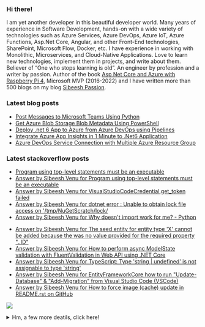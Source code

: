 <h3>Hi there!</h3> 
<p>I am yet another developer in this beautiful developer world. Many years of experience in Software Development, hands-on with a wide variety of technologies such as Azure Services, Azure DevOps, Azure IoT, Azure Functions, Asp.Net Core, Angular, and other Front-End technologies, SharePoint, Microsoft Flow, Docker, etc. I have experience in working with Monolithic, Microservices, and Cloud-Native Applications. Love to learn new technologies, implement them in projects, and write about them. Believer of “One who stops learning is old”. An engineer by profession and a writer by passion. Author of the book <a href="https://www.amazon.com/Asp-Net-Core-Azure-Raspberry-Applications/dp/1484264428/">Asp Net Core and Azure with Raspberry Pi 4</a>, Microsoft MVP (2016-2022) and I have written more than 500 blogs on my blog <a href="https://sibeeshpassion.com">Sibeesh Passion</a>. </p>

<!-- <img src="https://github-profile-trophy.vercel.app/?username=sibeeshvenu&theme=flat&no-frame=true&margin-w=30" /> -->

<h3>Latest blog posts</h3>

<!-- BLOG-POST-LIST:START -->
- [Post Messages to Microsoft Teams Using Python](https://sibeeshpassion.com/post-messages-to-microsoft-teams-using-python/)
- [Get Azure Blob Storage Blob Metadata Using PowerShell](https://sibeeshpassion.com/get-azure-blob-storage-blob-metadata-using-powershell/)
- [Deploy .net 6 App to Azure from Azure DevOps using Pipelines](https://sibeeshpassion.com/deploy-net-6-app-to-azure-from-azure-devops-using-pipelines/)
- [Integrate Azure App Insights in 1 Minute to .Net6 Application](https://sibeeshpassion.com/integrate-azure-app-insights-in-1-minute-to-net6-application/)
- [Azure DevOps Service Connection with Multiple Azure Resource Group](https://sibeeshpassion.com/azure-devops-service-connection-with-multiple-azure-resource-group/)
<!-- BLOG-POST-LIST:END -->

<h3>Latest stackoverflow posts</h3>

<!-- STACKOVERFLOW:START -->
- [Program using top-level statements must be an executable](https://stackoverflow.com/questions/75626036/program-using-top-level-statements-must-be-an-executable)
- [Answer by Sibeesh Venu for Program using top-level statements must be an executable](https://stackoverflow.com/questions/75626036/program-using-top-level-statements-must-be-an-executable/75626037#75626037)
- [Answer by Sibeesh Venu for VisualStudioCodeCredential.get_token failed](https://stackoverflow.com/questions/63820817/visualstudiocodecredential-get-token-failed/73988177#73988177)
- [Answer by Sibeesh Venu for dotnet error : Unable to obtain lock file access on &#39;/tmp/NuGetScratch/lock/](https://stackoverflow.com/questions/59756017/dotnet-error-unable-to-obtain-lock-file-access-on-tmp-nugetscratch-lock/73592611#73592611)
- [Answer by Sibeesh Venu for Why doesn&#39;t import work for me? - Python](https://stackoverflow.com/questions/17862887/why-doesnt-import-work-for-me-python/73080526#73080526)
<!-- STACKOVERFLOW:END -->
<!-- STACKOVERFLOW:START -->
- [Answer by Sibeesh Venu for The seed entity for entity type 'X' cannot be added because the was no value provided for the required property "..ID"](https://stackoverflow.com/questions/50010613/the-seed-entity-for-entity-type-x-cannot-be-added-because-the-was-no-value-pro/66313185#66313185)
- [Answer by Sibeesh Venu for How to perform async ModelState validation with FluentValidation in Web API using .NET Core](https://stackoverflow.com/questions/55048016/how-to-perform-async-modelstate-validation-with-fluentvalidation-in-web-api-usin/66258207#66258207)
- [Answer by Sibeesh Venu for TypeScript: Type 'string | undefined' is not assignable to type 'string'](https://stackoverflow.com/questions/61130603/typescript-type-string-undefined-is-not-assignable-to-type-string/66257487#66257487)
- [Answer by Sibeesh Venu for EntityFrameworkCore how to run "Update-Database" & "Add-Migration" from Visual Studio Code (VSCode)](https://stackoverflow.com/questions/40435548/entityframeworkcore-how-to-run-update-database-add-migration-from-visual-s/66123447#66123447)
- [Answer by Sibeesh Venu for How to force image (cache) update in README.rst on GitHub](https://stackoverflow.com/questions/26898052/how-to-force-image-cache-update-in-readme-rst-on-github/66030456#66030456)
<!-- STACKOVERFLOW:END -->

<!--<img  src="https://github-readme-stats.vercel.app/api?username=sibeeshvenu&count_private=true&show_icons=true&hide_title=true" />-->

![](https://hit.yhype.me/github/profile?user_id=4262147)
<details>
<summary>Hm, a few more deatils, click here!</summary>
<p>
  
| Blogs & Websites                                             |                            YouTube Channels                             |                                                                            Other |
| :----------------------------------------------------------- | :---------------------------------------------------------------------: | -------------------------------------------------------------------------------: |
| 🔗 <a href="https://sibeeshpassion.com/">Blog</a>             | 📷 <a href="https://www.youtube.com/njanorumalayali">njanorumalayali</a> |                            <a href="https://twitter.com/SibeeshVenu">twitter</a> |
| 🔗 <a href="https://sibeeshvenu.com/">Website</a>             |  📷 <a href="https://www.youtube.com/SibeeshPassion">sibeeshpassion</a>  |                             <a href="https://medium.com/@sibeeshvenu">medium</a> |
| 🔗 <a href="https://njanorumalayali.com/">njanorumalayali</a> |                                                                         | <a href="https://stackoverflow.com/users/5550507/sibeesh-venu">stackoverflow</a> |

</p>
</details>
